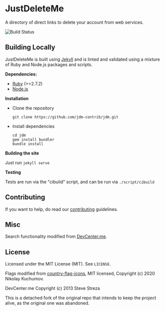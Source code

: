 JustDeleteMe
============

A directory of direct links to delete your account from web services.

![Build Status](https://github.com/jdm-contrib/jdm/actions/workflows/workflow.yml/badge.svg)

## Building Locally

JustDeleteMe is built using [Jekyll](https://jekyllrb.com/) and is linted and
validated using a mixture of Ruby and Node.js packages and scripts.

**Dependencies:**

- [Ruby](https://www.ruby-lang.org) (>=2.7.2)
- [Node.js](https://nodejs.org)

**Installation**

- Clone the repository

  ```
  git clone https://github.com/jdm-contrib/jdm.git
  ```

- Install dependencies

  ```
  cd jdm
  gem install bundler
  bundle install
  ```

**Building the site**

Just run `jekyll serve`

**Testing**

Tests are run via the "cibuild" script, and can be run via `./script/cibuild`

## Contributing

If you want to help, do read our [contributing](CONTRIBUTING.md) guidelines.

## Misc

Search functionality modified from [DevCenter.me](https://github.com/stevestreza/DevCenter.me).

## License

Licensed under the MIT License (MIT). See `LICENSE`.

Flags modified from [country-flag-icons](https://gitlab.com/catamphetamine/country-flag-icons),
MIT licensed, Copyright (c) 2020 Nikolay Kuchumov.

DevCenter.me Copyright (c) 2013 Steve Streza

This is a detached fork of the original repo that intends to keep the project
alive, as the original one was abandoned.

